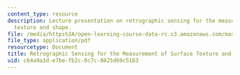 ```yaml
---
content_type: resource
description: Lecture presentation on retrographic sensing for the measurement of surface
  texture and shape.
file: /media/https%3A/open-learning-course-data-rc.s3.amazonaws.com/mas-531-computational-camera-and-photography-fall-2009/c64a9a1de7befb2c0c7c8825d69c5163_MITMAS_531F09_lec05_2.pdf
file_type: application/pdf
resourcetype: Document
title: Retrographic Sensing for the Measurement of Surface Texture and Shape
uid: c64a9a1d-e7be-fb2c-0c7c-8825d69c5163
---
```

